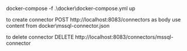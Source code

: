 docker-compose -f .\docker\docker-compose.yml up

to create connector
POST http://localhost:8083/connectors
as body use content from docker\mssql-connector.json

to delete connector
DELETE http://localhost:8083/connectors/mssql-connector



